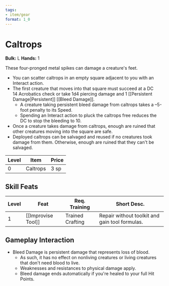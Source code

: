 ```yaml
---
tags:
- item/gear
format: 1_0
---
```

# Caltrops

**Bulk:** L
**Hands:** 1

These four-pronged metal spikes can damage a creature's feet. 

- You can scatter caltrops in an empty square adjacent to you with an Interact action.
- The first creature that moves into that square must succeed at a DC 14 Acrobatics check or take 1d4 piercing damage and 1 [[Persistent Damage|Persistent]] [[Bleed Damage]]. 
	- A creature taking persistent bleed damage from caltrops takes a –5-foot penalty to its Speed.
	- Spending an Interact action to pluck the caltrops free reduces the DC to stop the bleeding to 10.
- Once a creature takes damage from caltrops, enough are ruined that other creatures moving into the square are safe.
- Deployed caltrops can be salvaged and reused if no creatures took damage from them. Otherwise, enough are ruined that they can't be salvaged.

| **Level** | **Item** | **Price** |
| --------- | -------- | --------- |
| 0         | Caltrops | 3 sp      |

## Skill Feats

| Level | Feat               | Req. Training    | Short Desc.                                    |
| ----- | ------------------ | ---------------- | ---------------------------------------------- |
| 1     | [[Improvise Tool]] | Trained Crafting | Repair without toolkit and gain tool formulas. |


## Gameplay Interaction

- Bleed Damage is persistent damage that represents loss of blood.
	- As such, it has no effect on nonliving creatures or living creatures that don't need blood to live.
	- Weaknesses and resistances to physical damage apply.
	- Bleed damage ends automatically if you're healed to your full Hit Points.